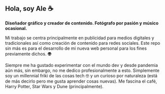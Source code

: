 ## Hola, soy Ale ☕
**Diseñador gráfico y creador de contenido. Fotógrafo por pasión y músico ocasional.**

Mi trabajo se centra principalmente en publicidad para medios digitales y tradicionales así como creación de contenido para redes sociales. Este repo sin más es para el desarrollo de mi nueva web personal para los fines previamente dichos. 👽

Siempre me ha gustado experimentar con el mundo dev y desde pandemia aún más, sin embargo, no me dedico profesionalmente a esto. Simplemente soy un millennial friki de las cosas tech 🤓 y un curioso por naturaleza (está de más decirlo pero me gusta aprender cosas nuevas). Me fascina el café, Harry Potter, Star Wars y Dune (principalmente).
